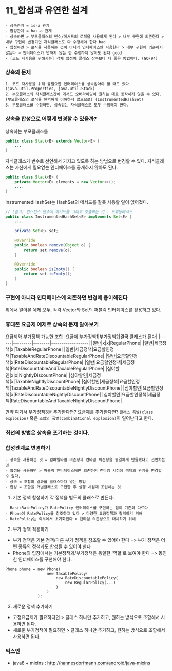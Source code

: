 # 11_합성과 유연한 설계
```
- 상속관계 = is-a 관계
- 합성관계 = has-a 관계
- 상속하면 > 부모클래스의 변수/메서드의 로직을 사용하게 된다 > 내부 구현에 의존한다 > 내부 구현이 변경되면 자식클래스도 다 수정해야 한다 bad
- 합성하면 > 로직을 사용하는 것이 아니라 인터페이스만 사용한다 > 내부 구현에 의존하지 않는다 > 인터페이스가 변하지 않는 한 수정하지 않아도 된다 good
- [코드 재사용을 위해서는] 객체 합성이 클래스 상속보다 더 좋은 방법이다. (GOF94)
```
### 상속의 문제
```
1. 코드 재사용을 위해 불필요한 인터페이스를 상속받아야 할 때도 있다. (java.util.Properties, java.util.Stack)
2. 부모클래스와 자식클래스간에 메서드 오버라이딩이 원하는 대로 동작하지 않을 수 있다. (부모클래스의 로직을 완벽하게 이해하지 않으므로) (InstrumentedHashSet)
3. 부모클래스를 수정하면, 상속받는 자식클래스도 모두 수정해야 한다.
```
### 상속을 합성으로 어떻게 변경할 수 있을까?
상속하는 부모클래스를
```java
public class Stack<E> extends Vector<E> {
    ...
}
```
자식클래스가 변수로 선언해서 가지고 있도록 하는 방법으로 변경할 수 있다.
자식클래스는 자신에게 필요없는 인터페이스를 공개하지 않아도 된다.
```java
public class Stack<E> {
    private Vector<E> elements = new Vector<>();
    ....
}
```
InstrumentedHashSet는 HashSet의 메서드를 잘못 사용할 일이 없어졌다.
```java
// (참고) 인스턴스 변수의 메서드를 그대로 호출하는 것 : 포워딩메서드
public class InstrumentedHashSet<E> implements Set<E> {
    ....
    
    private Set<E> set;
    
    @Override
    public boolean remove(Object o) {
        return set.remove(o);
    }
    
    @Override
    public boolean isEmpty() {
        return set.isEmpty();
    }
}
``` 
### 구현이 아니라 인터페이스에 의존하면 변경에 용이해진다
위에서 알아본 예제 모두, 각각 Vector와 Set의 퍼블릭 인터페이스를 활용하고 있다.

### 휴대폰 요금제 예제로 상속의 문제 알아보기
요금제와 부가정책 가능한 조합
|요금제|부가정책1|부가정책2|결국 클래스가 된다|
|------|---------|--------|------------------|
|일반|x|x|RegularPhone|
|일반|세금정책|x|TaxableRegularPhone|
|일반|세금정책|요금할인정책|TaxableAndRateDiscountableRegularPhone|
|일반|요금할인정책|x|RateDiscountableRegularPhone|
|일반|요금할인정책|세금정책|RateDiscountableAndTaxableRegularPhone|
|심야할인|x|x|NightlyDiscountPhone|
|심야할인|세금정책|x|TaxableNightlyDiscountPhone|
|심야할인|세금정책|요금할인정책|TaxableAndRateDiscountableNightlyDiscountPhone|
|심야할인|요금할인정책|x|RateDiscountableNightlyDiscountPhone|
|심야할인|요금할인정책|세금정책|RateDiscountableAndTaxableNightlyDiscountPhone|

만약 여기서 부가정책3을 추가한다면? 요금제를 추가한다면? `클래스 폭발(class explosion)` 혹은 `조합의 폭발(combinational explosion)`이 일어난다고 한다.

### 최선의 방법은 상속을 포기하는 것이다.

### 합성관계로 변경하기
```
- 상속을 사용하는 것 = 컴파일타임 의존성과 런타임 의존성을 동일하게 만들겠다고 선언하는 것
- 합성을 사용하면 > 퍼블릭 인터페이스에만 의존하여 런타임 시점에 객체의 관계를 변경할 수 있다.
- 상속 = 조합의 결과를 클래스마다 넣는 방법
- 합성 = 조합을 개별클래스로 구현한 후 실행 시점에 조립하는 것
```
1. 기본 정책 합성하기
각 정책을 별도의 클래스로 만든다. 
```
- BasicRatePolicy가 RatePolicy 인터페이스를 구현하는 점이 기존과 다르다
- Phone이 RatePolicy를 참조하고 있다 > 다양한 요금정책과 협력하기 위해
- RatePolicy는 외부에서 초기화된다 > 런타임 의존성으로 대체하기 위해
```
2. 부가 정책 적용하기
- 부가 정책은 기본 정책/다른 부가 정책을 참조할 수 있어야 한다 => 부가 정책은 어떤 종류의 정책과도 합성될 수 있어야 한다
- Phone의 입장에서는 기본정책과/부가정책은 동일한 '역할'로 보여야 한다 => 동인한 인터페이스를 구현해야 한다.
```
Phone phone = new Phone(
                  new TaxablePolicy(
                      new RateDiscountablePolicy(
                          new RegularPolicy(...)
                      )
                  )
              );
```
3. 새로운 정책 추가하기
- 고정요금제가 필요하다면 > 클래스 하나만 추가하고, 원하는 방식으로 조합해서 사용하면 된다.
- 새로운 부가정책이 필요하면 > 클래스 하나만 추가하고, 원하는 방식으로 조합해서 사용하면 된다.
### 믹스인
- java8 + mixins : http://hannesdorfmann.com/android/java-mixins
